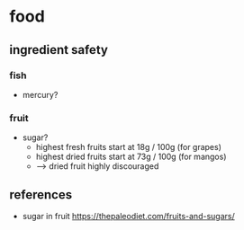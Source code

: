 # food

## ingredient safety

### fish
- mercury?

### fruit

- sugar?
  - highest fresh fruits start at 18g / 100g (for grapes)
  - highest dried fruits start at 73g / 100g (for mangos)
  - --> dried fruit highly discouraged

## references
- sugar in fruit https://thepaleodiet.com/fruits-and-sugars/
